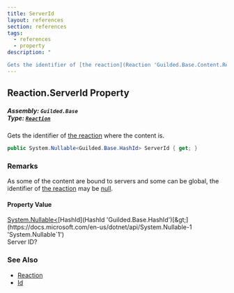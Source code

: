 ```yaml
---
title: ServerId
layout: references
section: references
tags:
  - references
  - property
description: "

Gets the identifier of [the reaction](Reaction 'Guilded.Base.Content.Reaction') where the content is."
---
```


## Reaction.ServerId Property
##### **Assembly:** `Guilded.Base`<br/>**Type:** [`Reaction`](Reaction 'Guilded.Base.Content.Reaction')

Gets the identifier of [the reaction](Reaction 'Guilded.Base.Content.Reaction') where the content is.

```csharp
public System.Nullable<Guilded.Base.HashId> ServerId { get; }
```

### Remarks
  
As some of the content are bound to servers and some can be global, the identifier of [the reaction](Reaction 'Guilded.Base.Content.Reaction') may be [null](https://docs.microsoft.com/en-us/dotnet/csharp/language-reference/keywords/null 'https://docs.microsoft.com/en-us/dotnet/csharp/language-reference/keywords/null').

#### Property Value
[System.Nullable&lt;](https://docs.microsoft.com/en-us/dotnet/api/System.Nullable-1 'System.Nullable`1')[HashId](HashId 'Guilded.Base.HashId')[&gt;](https://docs.microsoft.com/en-us/dotnet/api/System.Nullable-1 'System.Nullable`1')  
Server ID?

### See Also
- [Reaction](Reaction 'Guilded.Base.Content.Reaction')
- [Id](Reaction.Id 'Guilded.Base.Content.Reaction.Id')